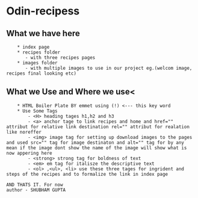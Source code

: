 # Odin-recipess
 ## What we have here
        * index page
        * recipes folder
           - with three recipes pages
        * images folder
           - with multiple images to use in our project eg.(welcom image, recipes final looking etc)
        
 ## What we Use and Where we use< 
        * HTML Boiler Plate BY emmet using (!) <--- this key word
        * Use Some Tags
            - <H> heading tages h1,h2 and h3
            - <a> anchor tage to link recipes and home and href="" attribut for relative link destination rel="" attribut for realation like noreffer
            - <img> image tag for setting up download images to the pages and used src="" tag for image destinaton and alt="" tag for by any mean if the image dont show the name of the image will show what is now appering here
            - <strong> strong tag for boldness of text
            - <em> em tag for italisze the descriptive text 
            - <ol> ,<ul>, <li> use these three tages for ingrident and steps of the recipes and to formalize the link in index page

    AND THATS IT. For now 
    author - SHUBHAM GUPTA

